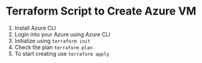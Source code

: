# Terraform Script to Create Azure VM

1. Install Azure CLI
2. Login into your Azure using Azure CLI
3. Initialize using ```terraform init```
4. Check the plan ```terraform plan```
5. To start creating use ```terraform apply```
